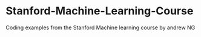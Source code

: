 # Stanford-Machine-Learning-Course

Coding examples from the Stanford Machine learning course by andrew NG

